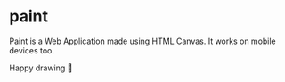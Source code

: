 # paint

Paint is a Web Application made using HTML Canvas. It works on mobile devices too. 

Happy drawing 🙂
